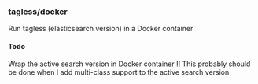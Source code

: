 ### tagless/docker

Run tagless (elasticsearch version) in a Docker container

#### Todo

Wrap the active search version in Docker container
    !! This probably should be done when I add multi-class support
    to the active search version
